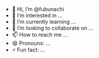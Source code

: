 - 👋 Hi, I’m @fubunachi
- 👀 I’m interested in ...
- 🌱 I’m currently learning ...
- 💞️ I’m looking to collaborate on ...
- 📫 How to reach me ...
- 😄 Pronouns: ...
- ⚡ Fun fact: ...

<!---
fubunachi/fubunachi is a ✨ special ✨ repository because its `README.md` (this file) appears on your GitHub profile.
You can click the Preview link to take a look at your changes.
--->

